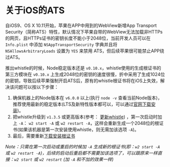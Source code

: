 # 关于iOS的ATS
自iOS9、OS X 10.11开始，苹果在APP中用到的WebView新增App Transport Security（简称ATS）特性，默认情况下苹果自带的WebView无法加载非HTTPs的网页，且HTTPs证书的密钥长度不能小于2048位，当前开发人员可以在 `Info.plist` 中添加 `NSAppTransportSecurity` 字典并且将 `NSAllowsArbitraryLoads` 设置为 `YES` 来禁用 ATS，但后续苹果很可能禁止APP绕过ATS。

推出whistle的时候，Node稳定版本还是 `v0.10.x`，whistle使用的生成根证书的第三方模块在 `v0.10.x` 上生成2048位的密钥的速度很慢，折中采用了生成1024位的密钥，导致后续苹果强制开启ATS后，原有的whistle根证书将在iOS上失效，解决该问题可以按以下步骤：

1. 确保机器上的Node版本在 `v6.0.0` 以上(执行 `node -v` 查看当前Node版本)，推荐使用最新的稳定版本(LTS及新特性版本都可以，可以通过[官网下载安装](https://nodejs.org/))。
2. 把whistle升级到 `v1.3.5` 或更高版本(参考： [更新whistle](update.html)) ，第一次启动时加上 `-A`： `w2 start -A` 或 `w2 restart -A`，这样会重新生成一个2048位的根证书(如果该机器是第一次安装使用whistle，则无需加该选项 `-A`)。
3. 最后，需要重新[下载安装根证书](webui/https.html)


*Note：只需在第一次启动或重启的时候加 `-A` 生成新的根证书(即：`w2 start -A` 或 `w2 restart -A`)，后续的启动后重启都不需要加该选项了，可以跟原来一样直接：`w2 start` 或 `w2 restart` (加 `-A` 和不加的效果一样)*
